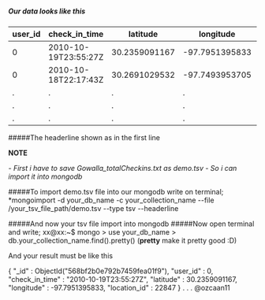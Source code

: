 ##### Our data looks like this

user_id | check_in_time 	|   latitude	|  longitude	 |location_id
--------|-----------------------|---------------|----------------|-----------
0	| 2010-10-19T23:55:27Z	| 30.2359091167	| -97.7951395833 |22847
0	| 2010-10-18T22:17:43Z	| 30.2691029532	| -97.7493953705 |420315
.       |   .                   |.              |   .            |.
.       |   .                   |.              |   .            |.
.       |   .                   |.              |   .            |.



#####The headerline shown as in the first line

**NOTE**

*- First i have to save Gowalla_totalCheckins.txt as demo.tsv*
*- So i can import it into mongodb*

#####To import demo.tsv file into our mongodb write on terminal;
	*mongoimport -d your_db_name -c your_collection_name --file /your_tsv_file_path/demo.tsv --type tsv --headerline

#####And now your tsv file import into mongodb
#####Now open terminal and write;
	xx@xx:~$ mongo
	> use your_db_name
	> db.your_collection_name.find().pretty()       (**pretty** make it pretty good :D)

And your result must be like this

{
	"_id" : ObjectId("568bf2b0e792b7459fea01f9"),
	"user_id" : 0,
	"check_in_time" : "2010-10-19T23:55:27Z",
	"latitude" : 30.2359091167,
	"longitude" : -97.7951395833,
	"location_id" : 22847
}
.
.
.
@ozcaan11

